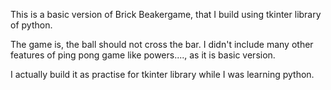This is a basic version of Brick Beakergame, that I build using tkinter library of python.

The game is, the ball should not cross the bar. I didn't include many other features of ping pong game like powers...., as it is basic version.

I actually build it as practise for tkinter library while I was learning python.
